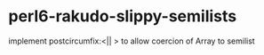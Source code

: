 # perl6-rakudo-slippy-semilists
implement postcircumfix:&lt;|| > to allow coercion of Array to semilist
